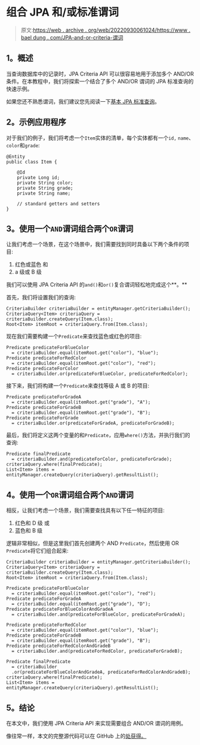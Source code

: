 # 组合 JPA 和/或标准谓词

> 原文:[https://web . archive . org/web/20220930061024/https://www . bael dung . com/JPA-and-or-criteria-谓词](https://web.archive.org/web/20220930061024/https://www.baeldung.com/jpa-and-or-criteria-predicates)

## **1。概述**

当查询数据库中的记录时，JPA Criteria API 可以很容易地用于添加多个 AND/OR 条件。在本教程中，我们将探索一个结合了多个 AND/OR 谓词的 JPA 标准查询的快速示例。

如果您还不熟悉谓词，我们建议您先阅读一下[基本 JPA 标准查询](/web/20221208143841/https://www.baeldung.com/spring-data-criteria-queries)。

## **2。示例应用程序**

对于我们的例子，我们将考虑一个`Item`实体的清单，每个实体都有一个`id,` `name`、`color`和`grade`:

```
@Entity
public class Item {

    @Id
    private Long id;
    private String color;
    private String grade;
    private String name;

    // standard getters and setters
}
```

## **3。使用一个`AND`谓词**组合两个`OR`谓词

让我们考虑一个场景，在这个场景中，我们需要找到同时具备以下两个条件的项目:

1.  红色或蓝色
    和
2.  a 级或 B 级

我们可以使用 JPA Criteria API 的`and()`和`or()`复合谓词轻松地完成这个**。**

首先，我们将设置我们的查询:

```
CriteriaBuilder criteriaBuilder = entityManager.getCriteriaBuilder();
CriteriaQuery<Item> criteriaQuery = criteriaBuilder.createQuery(Item.class);
Root<Item> itemRoot = criteriaQuery.from(Item.class);
```

现在我们需要构建一个`Predicate`来查找蓝色或红色的项目:

```
Predicate predicateForBlueColor
  = criteriaBuilder.equal(itemRoot.get("color"), "blue");
Predicate predicateForRedColor
  = criteriaBuilder.equal(itemRoot.get("color"), "red");
Predicate predicateForColor
  = criteriaBuilder.or(predicateForBlueColor, predicateForRedColor);
```

接下来，我们将构建一个`Predicate`来查找等级 A 或 B 的项目:

```
Predicate predicateForGradeA
  = criteriaBuilder.equal(itemRoot.get("grade"), "A");
Predicate predicateForGradeB
  = criteriaBuilder.equal(itemRoot.get("grade"), "B");
Predicate predicateForGrade
  = criteriaBuilder.or(predicateForGradeA, predicateForGradeB);
```

最后，我们将定义这两个变量的和`Predicate`，应用`where()`方法，并执行我们的查询:

```
Predicate finalPredicate
  = criteriaBuilder.and(predicateForColor, predicateForGrade);
criteriaQuery.where(finalPredicate);
List<Item> items = entityManager.createQuery(criteriaQuery).getResultList();
```

## **4。使用一个`OR`谓词**组合两个`AND`谓词

相反，让我们考虑一个场景，我们需要查找具有以下任一特征的项目:

1.  红色和 D 级
    或
2.  蓝色和 B 级

逻辑非常相似，但是这里我们首先创建两个 AND `Predicate`，然后使用 OR `Predicate`将它们组合起来:

```
CriteriaBuilder criteriaBuilder = entityManager.getCriteriaBuilder();
CriteriaQuery<Item> criteriaQuery = criteriaBuilder.createQuery(Item.class);
Root<Item> itemRoot = criteriaQuery.from(Item.class);

Predicate predicateForBlueColor
  = criteriaBuilder.equal(itemRoot.get("color"), "red");
Predicate predicateForGradeA
  = criteriaBuilder.equal(itemRoot.get("grade"), "D");
Predicate predicateForBlueColorAndGradeA
  = criteriaBuilder.and(predicateForBlueColor, predicateForGradeA);

Predicate predicateForRedColor
  = criteriaBuilder.equal(itemRoot.get("color"), "blue");
Predicate predicateForGradeB
  = criteriaBuilder.equal(itemRoot.get("grade"), "B");
Predicate predicateForRedColorAndGradeB
  = criteriaBuilder.and(predicateForRedColor, predicateForGradeB);

Predicate finalPredicate
  = criteriaBuilder
  .or(predicateForBlueColorAndGradeA, predicateForRedColorAndGradeB);
criteriaQuery.where(finalPredicate);
List<Item> items = entityManager.createQuery(criteriaQuery).getResultList();
```

## **5。结论**

在本文中，我们使用 JPA Criteria API 来实现需要组合 AND/OR 谓词的用例。

像往常一样，本文的完整源代码可以在 GitHub 上的[处获得。](https://web.archive.org/web/20221208143841/https://github.com/eugenp/tutorials/tree/master/persistence-modules/java-jpa-2)